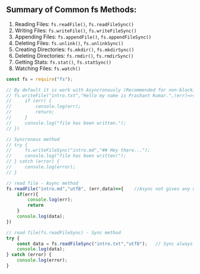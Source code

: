 ## Summary of Common fs Methods:
1. Reading Files: `fs.readFile()`, `fs.readFileSync()`
1. Writing Files: `fs.writeFile()`, `fs.writeFileSync()`
1. Appending Files: `fs.appendFile()`, `fs.appendFileSync()`
1. Deleting Files: `fs.unlink()`, `fs.unlinkSync()`
1. Creating Directories: `fs.mkdir()`, `fs.mkdirSync()`
1. Deleting Directories: `fs.rmdir()`, `fs.rmdirSync()`
1. Getting Stats: `fs.stat()`, `fs.statSync()`
1. Watching Files: `fs.watch()`


```js
const fs = require("fs");

// By default it is work with Asyncronously (Recommended for non-blocking operations)
// fs.writeFile("intro.txt","Hello my name is Prashant Kumar.",(err)=>{
//     if (err) {
//         console.log(err);
//         return;
//     }
//     console.log("file has been written.");
// })

// Syncronous method
// try {
//     fs.writeFileSync("intro.md","## Hey there...");
//     console.log("file has been written!");
// } catch (error) {
//     console.log(error);
// }

// read file - Async method
fs.readFile("intro.md","utf8", (err,data)=>{    //Async not gives any data in return (it's return type is void)
    if(err){
        console.log(err);
        return
    }
    console.log(data);
})

// read file(fs.readFileSync) - Sync method
try {
    const data = fs.readFileSync("intro.txt","utf8");   // Sync always gives some return value
    console.log(data);
} catch (error) {
    console.log(error);
}


```